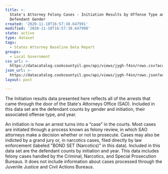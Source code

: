 ```yaml
---
title: >-
  State's Attorney Felony Cases - Initiation Results by Offense Type and
  Defendant Gender
created: '2020-11-10T16:57:38.647991'
modified: '2020-11-10T16:57:38.647998'
state: active
type: dataset
tags:
  - States Attorney Baseline Data Report
groups:
  - Local Government
csv_url: >-
  https://datacatalog.cookcountyil.gov/api/views/jygh-f4sn/rows.csv?accessType=DOWNLOAD
json_url: >-
  https://datacatalog.cookcountyil.gov/api/views/jygh-f4sn/rows.json?accessType=DOWNLOAD
layout: post

---
```

The Initiation results data presented here reflects all of the arrests that came through the door of the State's Attorneys Office (SAO).  Included in this data set are the defendant counts by gender and initiation, their associated offense type, and year.

An initiation is how an arrest turns into a “case” in the courts. Most cases are initiated through a process known as felony review, in which SAO attorneys make a decision whether or not to prosecute. Cases may also be indicted by a grand jury or, in narcotics cases, filed directly by law enforcement (labeled "BOND SET (Narcotics)" in this data). Included in this data set are the defendant counts by initiation and year. This data includes felony cases handled by the Criminal, Narcotics, and Special Prosecution Bureaus. It does not include information about cases processed through the Juvenile Justice and Civil Actions Bureaus.
